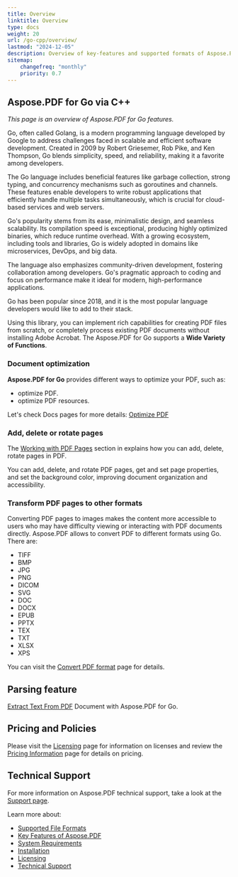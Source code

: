 ```yaml
---
title: Overview
linktitle: Overview
type: docs
weight: 20
url: /go-cpp/overview/
lastmod: "2024-12-05"
description: Overview of key-features and supported formats of Aspose.PDF for Go, installation and licensing manual of Go via C++ library.
sitemap:
    changefreq: "monthly"
    priority: 0.7
---
```


## Aspose.PDF for Go via C++

_This page is an overview of  Aspose.PDF for Go features._

Go, often called Golang, is a modern programming language developed by Google to address challenges faced in scalable and efficient software development. Created in 2009 by Robert Griesemer, Rob Pike, and Ken Thompson, Go blends simplicity, speed, and reliability, making it a favorite among developers.

The Go language includes beneficial features like garbage collection, strong typing, and concurrency mechanisms such as goroutines and channels. These features enable developers to write robust applications that efficiently handle multiple tasks simultaneously, which is crucial for cloud-based services and web servers.

Go's popularity stems from its ease, minimalistic design, and seamless scalability. Its compilation speed is exceptional, producing highly optimized binaries, which reduce runtime overhead. With a growing ecosystem, including tools and libraries, Go is widely adopted in domains like microservices, DevOps, and big data.

The language also emphasizes community-driven development, fostering collaboration among developers. Go's pragmatic approach to coding and focus on performance make it ideal for modern, high-performance applications.

Go has been popular since 2018, and it is the most popular language developers would like to add to their stack.

Using this library, you can implement rich capabilities for creating PDF files from scratch, or completely process existing PDF documents without installing Adobe Acrobat. The Aspose.PDF for Go supports a **Wide Variety of Functions**.

### Document optimization

**Aspose.PDF for Go** provides different ways to optimize your PDF, such as:

- optimize PDF.
- optimize PDF resources.

Let's check Docs pages for more details: [Optimize PDF](/pdf/go-cpp/optimize-pdf/)

### Add, delete or rotate pages

The [Working with PDF Pages](/pdf/go-cpp/working-with-pages/) section in explains how you can add, delete, rotate pages in PDF.

You can add, delete, and rotate PDF pages, get and set page properties, and set the background color, improving document organization and accessibility.

### Transform PDF pages to other formats

Converting PDF pages to images makes the content more accessible to users who may have difficulty viewing or interacting with PDF documents directly. Aspose.PDF allows to convert PDF to different formats using Go. There are:

- TIFF
- BMP
- JPG
- PNG
- DICOM
- SVG
- DOC
- DOCX
- EPUB
- PPTX
- TEX
- TXT
- XLSX
- XPS

You can visit the [Convert PDF format](/pdf/go-cpp/conversion/) page for details.

## Parsing feature

[Extract Text From PDF](/pdf/go-cpp/extract-text-from-pdf/) Document with Aspose.PDF for Go.

## Pricing and Policies

Please visit the [Licensing](/pdf/go-cpp/licensing/) page for information on licenses and review the [Pricing Information](https://purchase.aspose.com/pricing/) page for details on pricing.

## Technical Support

For more information on Aspose.PDF technical support, take a look at the [Support page](/pdf/go-cpp/technical-support/).

Learn more about:

- [Supported File Formats](/pdf/go-cpp/supported-file-formats/)
- [Key Features of Aspose.PDF](/pdf/go-cpp/key-features/)
- [System Requirements](/pdf/go-cpp/system-requirements/)
- [Installation](/pdf/go-cpp/installation/)
- [Licensing](/pdf/go-cpp/licensing/)
- [Technical Support](/pdf/go-cpp/technical-support/)
